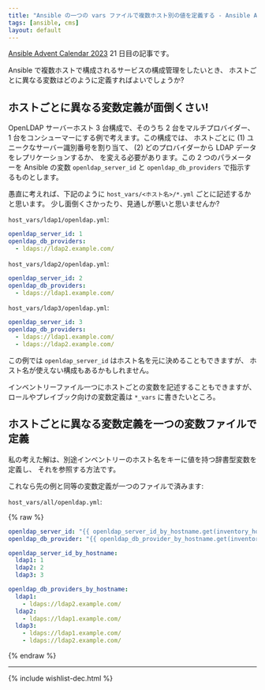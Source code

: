 ```yaml
---
title: "Ansible の一つの vars ファイルで複数ホスト別の値を定義する - Ansible Advent Calendar 2023"
tags: [ansible, cms]
layout: default
---
```


[Ansible Advent Calendar 2023](https://qiita.com/advent-calendar/2023/ansible)
21 日目の記事です。

Ansible で複数ホストで構成されるサービスの構成管理をしたいとき、
ホストごとに異なる変数はどのように定義すればよいでしょうか?

ホストごとに異なる変数定義が面倒くさい!
----------------------------------------------------------------------

OpenLDAP サーバーホスト 3 台構成で、そのうち 2 台をマルチプロバイダー、
1 台をコンシューマーにする例で考えます。この構成では、
ホストごとに (1) ユニークなサーバー識別番号を割り当て、
(2) どのプロバイダーから LDAP データをレプリケーションするか、
を変える必要があります。この 2 つのパラメーターを Ansible の変数
`openldap_server_id` と `openldap_db_providers` で指示するものとします。

愚直に考えれば、下記のように `host_vars/<ホスト名>/*.yml`
ごとに記述するかと思います。
少し面倒くさかったり、見通しが悪いと思いませんか?

`host_vars/ldap1/openldap.yml`:

```yaml
openldap_server_id: 1
openldap_db_providers:
  - ldaps://ldap2.example.com/
```

`host_vars/ldap2/openldap.yml`:

```yaml
openldap_server_id: 2
openldap_db_providers:
  - ldaps://ldap1.example.com/
```

`host_vars/ldap3/openldap.yml`:

```yaml
openldap_server_id: 3
openldap_db_providers:
  - ldaps://ldap1.example.com/
  - ldaps://ldap2.example.com/
```

この例では `openldap_server_id` はホスト名を元に決めることもできますが、
ホスト名が使えない構成もあるかもしれません。

インベントリーファイル一つにホストごとの変数を記述することもできますが、
ロールやプレイブック向けの変数定義は `*_vars` に書きたいところ。

ホストごとに異なる変数定義を一つの変数ファイルで定義
----------------------------------------------------------------------

私の考えた解は、別途インベントリーのホスト名をキーに値を持つ辞書型変数を定義し、
それを参照する方法です。

これなら先の例と同等の変数定義が一つのファイルで済みます:

`host_vars/all/openldap.yml`:

{% raw %}
```yaml
openldap_server_id: "{{ openldap_server_id_by_hostname.get(inventory_hostname, 0) }}"
openldap_db_provider: "{{ openldap_db_provider_by_hostname.get(inventory_hostname, []) }}"

openldap_server_id_by_hostname:
  ldap1: 1
  ldap2: 2
  ldap3: 3

openldap_db_providers_by_hostname:
  ldap1:
    - ldaps://ldap2.example.com/
  ldap2:
    - ldaps://ldap1.example.com/
  ldap3:
    - ldaps://ldap1.example.com/
    - ldaps://ldap2.example.com/
```
{% endraw %}

* * *

{% include wishlist-dec.html %}

